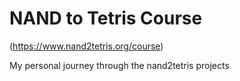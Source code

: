 # NAND to Tetris Course
(https://www.nand2tetris.org/course)

My personal journey through the nand2tetris projects
